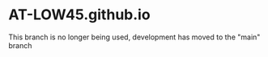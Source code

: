 # AT-LOW45.github.io
This branch is no longer being used, development has moved to the "main" branch
